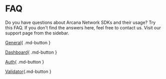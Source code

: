 # FAQ

Do you have questions about Arcana Network SDKs and their usage? Try this FAQ. If you don't find the answers here, feel free to contact us. Visit our support page from the sidebar.

[General](./faq_gen.md){ .md-button }

[Dashboard](./faq_db.md){ .md-button }

[Auth](./faq_auth.md){ .md-button }

[Validator](./faq_validator.md){.md-button }